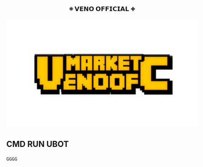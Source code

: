 <!-- START GLOBAL CORPORATION -->
<h3 align="center">
  𖥻 𝗩𝗘𝗡𝗢 𝗢𝗙𝗙𝗜𝗖𝗜𝗔𝗟 𖦏

  ![](https://github.com/kuymabar/mmk/blob/main/20241225_234731.png)
</h3>

## CMD RUN UBOT
```
GGGG
```
